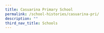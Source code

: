 ```yaml
---
title: Casuarina Primary School
permalink: /school-histories/casuarina-pri/
description: ""
third_nav_title: Schools
---
```


